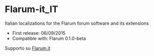 # Flarum-it_IT
Italian localizations for the Flarum forum software and its extensions <br />
<ul>
<li>First release: 06/09/2015</li>
<li>Compatible with: Flarum 0.1.0-beta</li>
</ul>

Supporto su <a href="http://flarum.it">Flarum.it</a>
